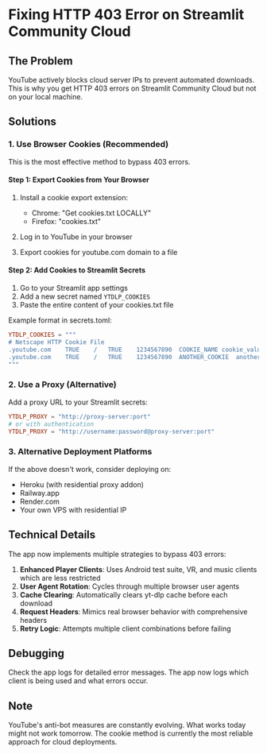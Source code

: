 # Fixing HTTP 403 Error on Streamlit Community Cloud

## The Problem
YouTube actively blocks cloud server IPs to prevent automated downloads. This is why you get HTTP 403 errors on Streamlit Community Cloud but not on your local machine.

## Solutions

### 1. Use Browser Cookies (Recommended)
This is the most effective method to bypass 403 errors.

#### Step 1: Export Cookies from Your Browser
1. Install a cookie export extension:
   - Chrome: "Get cookies.txt LOCALLY" 
   - Firefox: "cookies.txt"

2. Log in to YouTube in your browser

3. Export cookies for youtube.com domain to a file

#### Step 2: Add Cookies to Streamlit Secrets
1. Go to your Streamlit app settings
2. Add a new secret named `YTDLP_COOKIES`
3. Paste the entire content of your cookies.txt file

Example format in secrets.toml:
```toml
YTDLP_COOKIES = """
# Netscape HTTP Cookie File
.youtube.com	TRUE	/	TRUE	1234567890	COOKIE_NAME	cookie_value
.youtube.com	TRUE	/	TRUE	1234567890	ANOTHER_COOKIE	another_value
"""
```

### 2. Use a Proxy (Alternative)
Add a proxy URL to your Streamlit secrets:

```toml
YTDLP_PROXY = "http://proxy-server:port"
# or with authentication
YTDLP_PROXY = "http://username:password@proxy-server:port"
```

### 3. Alternative Deployment Platforms
If the above doesn't work, consider deploying on:
- Heroku (with residential proxy addon)
- Railway.app
- Render.com
- Your own VPS with residential IP

## Technical Details

The app now implements multiple strategies to bypass 403 errors:

1. **Enhanced Player Clients**: Uses Android test suite, VR, and music clients which are less restricted
2. **User Agent Rotation**: Cycles through multiple browser user agents
3. **Cache Clearing**: Automatically clears yt-dlp cache before each download
4. **Request Headers**: Mimics real browser behavior with comprehensive headers
5. **Retry Logic**: Attempts multiple client combinations before failing

## Debugging

Check the app logs for detailed error messages. The app now logs which client is being used and what errors occur.

## Note

YouTube's anti-bot measures are constantly evolving. What works today might not work tomorrow. The cookie method is currently the most reliable approach for cloud deployments.